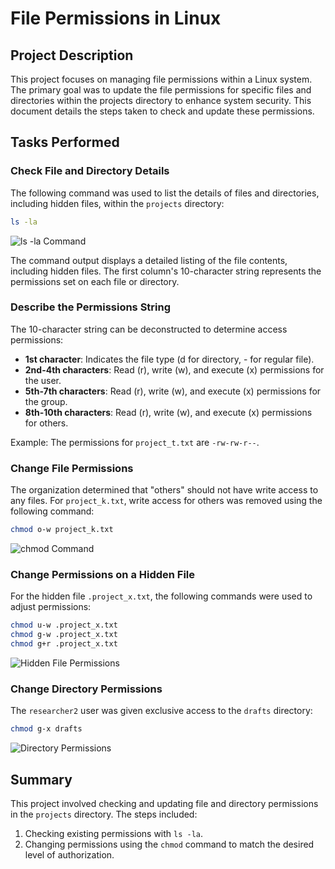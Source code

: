 # File Permissions in Linux

## Project Description

This project focuses on managing file permissions within a Linux system. The primary goal was to update the file permissions for specific files and directories within the projects directory to enhance system security. This document details the steps taken to check and update these permissions.

## Tasks Performed

### Check File and Directory Details

The following command was used to list the details of files and directories, including hidden files, within the `projects` directory:

```bash
ls -la
```

![ls -la Command](images/ls-la.png)

The command output displays a detailed listing of the file contents, including hidden files. The first column's 10-character string represents the permissions set on each file or directory.

### Describe the Permissions String

The 10-character string can be deconstructed to determine access permissions:

- **1st character**: Indicates the file type (d for directory, - for regular file).
- **2nd-4th characters**: Read (r), write (w), and execute (x) permissions for the user.
- **5th-7th characters**: Read (r), write (w), and execute (x) permissions for the group.
- **8th-10th characters**: Read (r), write (w), and execute (x) permissions for others.

Example: The permissions for `project_t.txt` are `-rw-rw-r--`.

### Change File Permissions

The organization determined that "others" should not have write access to any files. For `project_k.txt`, write access for others was removed using the following command:

```bash
chmod o-w project_k.txt
```

![chmod Command](images/chmod.png)

### Change Permissions on a Hidden File

For the hidden file `.project_x.txt`, the following commands were used to adjust permissions:

```bash
chmod u-w .project_x.txt
chmod g-w .project_x.txt
chmod g+r .project_x.txt
```

![Hidden File Permissions](images/hidden-file-permissions.png)

### Change Directory Permissions

The `researcher2` user was given exclusive access to the `drafts` directory:

```bash
chmod g-x drafts
```

![Directory Permissions](images/directory-permissions.png)

## Summary

This project involved checking and updating file and directory permissions in the `projects` directory. The steps included:

1. Checking existing permissions with `ls -la`.
2. Changing permissions using the `chmod` command to match the desired level of authorization.
